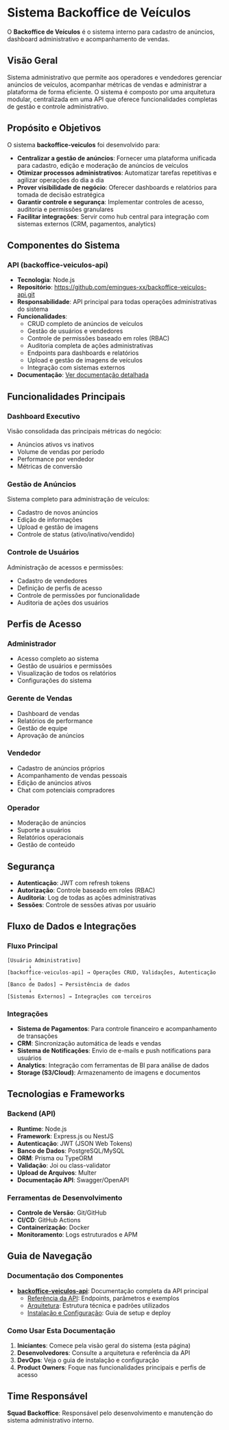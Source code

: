 # Sistema Backoffice de Veículos

O **Backoffice de Veículos** é o sistema interno para cadastro de anúncios, dashboard administrativo e acompanhamento de vendas.

## Visão Geral

Sistema administrativo que permite aos operadores e vendedores gerenciar anúncios de veículos, acompanhar métricas de vendas e administrar a plataforma de forma eficiente. O sistema é composto por uma arquitetura modular, centralizada em uma API que oferece funcionalidades completas de gestão e controle administrativo.

## Propósito e Objetivos

O sistema **backoffice-veiculos** foi desenvolvido para:

- **Centralizar a gestão de anúncios**: Fornecer uma plataforma unificada para cadastro, edição e moderação de anúncios de veículos
- **Otimizar processos administrativos**: Automatizar tarefas repetitivas e agilizar operações do dia a dia
- **Prover visibilidade de negócio**: Oferecer dashboards e relatórios para tomada de decisão estratégica
- **Garantir controle e segurança**: Implementar controles de acesso, auditoria e permissões granulares
- **Facilitar integrações**: Servir como hub central para integração com sistemas externos (CRM, pagamentos, analytics)

## Componentes do Sistema

### API (backoffice-veiculos-api)
- **Tecnologia**: Node.js
- **Repositório**: https://github.com/emingues-xx/backoffice-veiculos-api.git
- **Responsabilidade**: API principal para todas operações administrativas do sistema
- **Funcionalidades**:
  - CRUD completo de anúncios de veículos
  - Gestão de usuários e vendedores
  - Controle de permissões baseado em roles (RBAC)
  - Auditoria completa de ações administrativas
  - Endpoints para dashboards e relatórios
  - Upload e gestão de imagens de veículos
  - Integração com sistemas externos
- **Documentação**: [Ver documentação detalhada](../components/backoffice-veiculos-api/index.md)

## Funcionalidades Principais

### Dashboard Executivo
Visão consolidada das principais métricas do negócio:
- Anúncios ativos vs inativos
- Volume de vendas por período
- Performance por vendedor
- Métricas de conversão

### Gestão de Anúncios
Sistema completo para administração de veículos:
- Cadastro de novos anúncios
- Edição de informações
- Upload e gestão de imagens
- Controle de status (ativo/inativo/vendido)

### Controle de Usuários
Administração de acessos e permissões:
- Cadastro de vendedores
- Definição de perfis de acesso
- Controle de permissões por funcionalidade
- Auditoria de ações dos usuários

## Perfis de Acesso

### Administrador
- Acesso completo ao sistema
- Gestão de usuários e permissões
- Visualização de todos os relatórios
- Configurações do sistema

### Gerente de Vendas
- Dashboard de vendas
- Relatórios de performance
- Gestão de equipe
- Aprovação de anúncios

### Vendedor
- Cadastro de anúncios próprios
- Acompanhamento de vendas pessoais
- Edição de anúncios ativos
- Chat com potenciais compradores

### Operador
- Moderação de anúncios
- Suporte a usuários
- Relatórios operacionais
- Gestão de conteúdo

## Segurança

- **Autenticação**: JWT com refresh tokens
- **Autorização**: Controle baseado em roles (RBAC)
- **Auditoria**: Log de todas as ações administrativas
- **Sessões**: Controle de sessões ativas por usuário

## Fluxo de Dados e Integrações

### Fluxo Principal
```
[Usuário Administrativo]
       ↓
[backoffice-veiculos-api] → Operações CRUD, Validações, Autenticação
       ↓
[Banco de Dados] → Persistência de dados
       ↓
[Sistemas Externos] → Integrações com terceiros
```

### Integrações

- **Sistema de Pagamentos**: Para controle financeiro e acompanhamento de transações
- **CRM**: Sincronização automática de leads e vendas
- **Sistema de Notificações**: Envio de e-mails e push notifications para usuários
- **Analytics**: Integração com ferramentas de BI para análise de dados
- **Storage (S3/Cloud)**: Armazenamento de imagens e documentos

## Tecnologias e Frameworks

### Backend (API)
- **Runtime**: Node.js
- **Framework**: Express.js ou NestJS
- **Autenticação**: JWT (JSON Web Tokens)
- **Banco de Dados**: PostgreSQL/MySQL
- **ORM**: Prisma ou TypeORM
- **Validação**: Joi ou class-validator
- **Upload de Arquivos**: Multer
- **Documentação API**: Swagger/OpenAPI

### Ferramentas de Desenvolvimento
- **Controle de Versão**: Git/GitHub
- **CI/CD**: GitHub Actions
- **Containerização**: Docker
- **Monitoramento**: Logs estruturados e APM

## Guia de Navegação

### Documentação dos Componentes
- **[backoffice-veiculos-api](../components/backoffice-veiculos-api/index.md)**: Documentação completa da API principal
  - [Referência da API](../components/backoffice-veiculos-api/api-reference.md): Endpoints, parâmetros e exemplos
  - [Arquitetura](../components/backoffice-veiculos-api/architecture.md): Estrutura técnica e padrões utilizados
  - [Instalação e Configuração](../components/backoffice-veiculos-api/installation.md): Guia de setup e deploy

### Como Usar Esta Documentação
1. **Iniciantes**: Comece pela visão geral do sistema (esta página)
2. **Desenvolvedores**: Consulte a arquitetura e referência da API
3. **DevOps**: Veja o guia de instalação e configuração
4. **Product Owners**: Foque nas funcionalidades principais e perfis de acesso

## Time Responsável

**Squad Backoffice**: Responsável pelo desenvolvimento e manutenção do sistema administrativo interno.